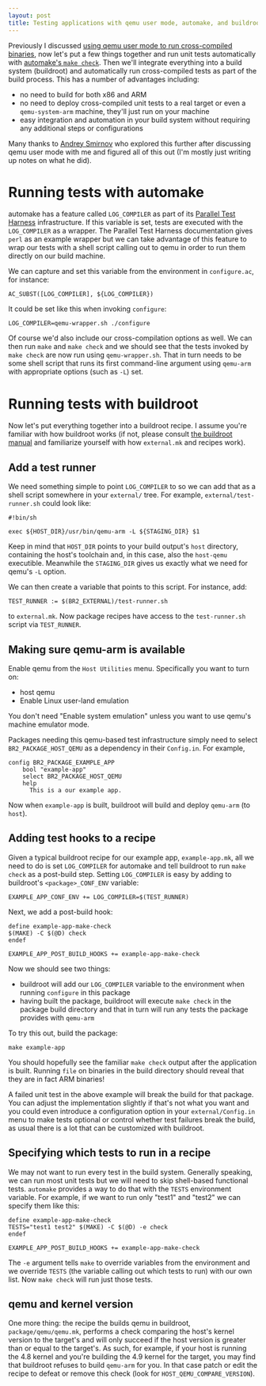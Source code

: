 ```yaml
---
layout: post
title: Testing applications with qemu user mode, automake, and buildroot
---
```


Previously I discussed [using qemu user mode to run cross-compiled binaries](http://yurovsky.github.io/2016/12/14/qemu-user-mode/), now let's put a few things
together and run unit tests automatically with [automake's `make check`](https://www.gnu.org/software/automake/manual/html_node/Tests.html). Then
we'll integrate everything into a build system (buildroot) and automatically
run cross-compiled tests as part of the build process. This has a number of
advantages including:

* no need to build for both x86 and ARM
* no need to deploy cross-compiled unit tests to a real target or even a `qemu-system-arm` machine, they'll just run on your machine
* easy integration and automation in your build system without requiring any additional steps or configurations

Many thanks to [Andrey Smirnov](https://github.com/ndreys) who explored this
further after discussing qemu user mode with me and figured all of this out
(I'm mostly just writing up notes on what he did).

# Running tests with automake

automake has a feature called `LOG_COMPILER` as part of its [Parallel Test Harness](https://www.gnu.org/software/automake/manual/html_node/Parallel-Test-Harness.html) infrastructure. If this variable is set, tests are executed
with the `LOG_COMPILER` as a wrapper. The Parallel Test Harness documentation
gives `perl` as an example wrapper but we can take advantage of this feature to
wrap our tests with a shell script calling out to qemu in order to run them
directly on our build machine.

We can capture and set this variable from the environment in `configure.ac`,
for instance:

    AC_SUBST([LOG_COMPILER], ${LOG_COMPILER})

It could be set like this when invoking `configure`:

    LOG_COMPILER=qemu-wrapper.sh ./configure

Of course we'd also include our cross-compilation options as well. We can then
run `make` and `make check` and we should see that the tests invoked by `make check` are now run using `qemu-wrapper.sh`.  That in turn needs to be some shell
script that runs its first command-line argument using `qemu-arm` with appropriate options (such as `-L`) set.

# Running tests with buildroot

Now let's put everything together into a buildroot recipe. I assume you're
familiar with how buildroot works (if not, please consult [the buildroot manual](https://buildroot.org/downloads/manual/manual.html) and familiarize yourself with how `external.mk` and recipes work).

## Add a test runner

We need something simple to point `LOG_COMPILER` to so we can add that as a
shell script somewhere in your `external/` tree. For example, `external/test-runner.sh` could look like:

    #!bin/sh
    
    exec ${HOST_DIR}/usr/bin/qemu-arm -L ${STAGING_DIR} $1

Keep in mind that `HOST_DIR` points to your build output's `host` directory,
containing the host's toolchain and, in this case, also the `host-qemu` executible. Meanwhile the `STAGING_DIR` gives us exactly what we need for qemu's `-L`
option.

We can then create a variable that points to this script. For instance, add:

    TEST_RUNNER := $(BR2_EXTERNAL)/test-runner.sh

to `external.mk`. Now package recipes have access to the `test-runner.sh`
script via `TEST_RUNNER`.

## Making sure qemu-arm is available

Enable qemu from the `Host Utilities` menu.  Specifically you want to turn on:

* host qemu
* Enable Linux user-land emulation

You don't need "Enable system emulation" unless you want to use qemu's machine
emulator mode.

Packages needing this qemu-based test infrastructure simply need to select
`BR2_PACKAGE_HOST_QEMU` as a dependency in their `Config.in`. For example,

    config BR2_PACKAGE_EXAMPLE_APP
        bool "example-app"
        select BR2_PACKAGE_HOST_QEMU
        help
          This is a our example app.

Now when `example-app` is built, buildroot will build and deploy `qemu-arm`
(to `host`).

## Adding test hooks to a recipe

Given a typical buildroot recipe for our example app, `example-app.mk`, all
we need to do is set `LOG_COMPILER` for automake and tell buildroot to run
`make check` as a post-build step.  Setting `LOG_COMPILER` is easy by adding
to buildroot's `<package>_CONF_ENV` variable:

    EXAMPLE_APP_CONF_ENV += LOG_COMPILER=$(TEST_RUNNER)

Next, we add a post-build hook:

    define example-app-make-check
    $(MAKE) -C $(@D) check
    endef
    
    EXAMPLE_APP_POST_BUILD_HOOKS += example-app-make-check

Now we should see two things:

* buildroot will add our `LOG_COMPILER` variable to the environment when running `configure` in this package
* having built the package, buildroot will execute `make check` in the package build directory and that in turn will run any tests the package provides with `qemu-arm`

To try this out, build the package:

    make example-app

You should hopefully see the familiar `make check` output after the application
is built. Running `file` on binaries in the build directory should reveal that
they are in fact ARM binaries!

A failed unit test in the above example will break the build for that package.
You can adjust the implementation slightly if that's not what you want and you
could even introduce a configuration option in your `external/Config.in` menu
to make tests optional or control whether test failures break the build, as
usual there is a lot that can be customized with buildroot.

## Specifying which tests to run in a recipe

We may not want to run every test in the build system. Generally speaking, we
can run most unit tests but we will need to skip shell-based functional tests.
`automake` provides a way to do that with the `TESTS` environment variable.
For example, if we want to run only "test1" and "test2" we can specify them
like this:

    define example-app-make-check
    TESTS="test1 test2" $(MAKE) -C $(@D) -e check
    endef
    
    EXAMPLE_APP_POST_BUILD_HOOKS += example-app-make-check

The `-e` argument tells `make` to override variables from the environment and
we override `TESTS` (the variable calling out which tests to run) with our own
list. Now `make check` will run just those tests.

## qemu and kernel version

One more thing: the recipe the builds qemu in buildroot, `package/qemu/qemu.mk`, performs a check comparing the host's kernel version to the target's and will
only succeed if the host version is greater than or equal to the target's. As
such, for example, if your host is running the 4.8 kernel and you're building
the 4.9 kernel for the target, you may find that buildroot refuses to build
`qemu-arm` for you.  In that case patch or edit the recipe to defeat or remove
this check (look for `HOST_QEMU_COMPARE_VERSION`).
